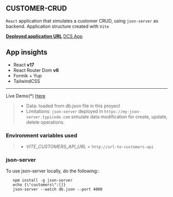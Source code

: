 ## CUSTOMER-CRUD

`React` application that simulates a customer CRUD, using `json-server` as backend. Application structure created with `Vite`

<u>**Deployed application URL**</u> [DCS App](https://dmeritano-customers-crud.netlify.app)

## App insights

* React **v17**
* React Router Dom **v6**
* Formik + Yup
* TailwindCSS


---
Live Demo(*) [Here](https://dmeritano-customers-crud.netlify.app)

> * Data: loaded from db.json file in this proyect
> * Limitations: `json-server` deployed in `https://my-json-server.typicode.com` simulate data modification for create, update, delete operations. 

### Environment variables used
> * *VITE_CUSTOMERS_API_URL* = `http://url-to-customers-api`


### json-server 

To use json-server locally, do the following::

```properties
   npm install -g json-server
   echo {\"customers\":[]}
   json-server --watch db.json --port 4000
```


